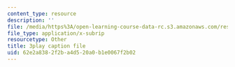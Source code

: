 ```yaml
---
content_type: resource
description: ''
file: /media/https%3A/open-learning-course-data-rc.s3.amazonaws.com/res-14-001-abdul-latif-jameel-poverty-action-lab-executive-training-evaluating-social-programs-2009-spring-2009/62e2a8382f2ba4d520a0b1e0067f2b02_a7sDTYmqdSY.srt
file_type: application/x-subrip
resourcetype: Other
title: 3play caption file
uid: 62e2a838-2f2b-a4d5-20a0-b1e0067f2b02
---
```


